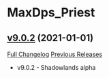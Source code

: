 # MaxDps_Priest

## [v9.0.2](https://github.com/kaminaris/MaxDps-Priest/tree/v9.0.2) (2021-01-01)
[Full Changelog](https://github.com/kaminaris/MaxDps-Priest/compare/v9.0.0.1...v9.0.2) [Previous Releases](https://github.com/kaminaris/MaxDps-Priest/releases)

- v9.0.2 - Shadowlands alpha  

